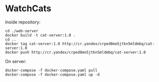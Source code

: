 # WatchCats

Inside repository:

```
cd ./web-server
docker build -t cat-server:1.0 .
cd ..
docker tag cat-server:1.0 http://cr.yandex/crped8mo5jtkn5mldmbq/cat-server:1.0
docker push http://cr.yandex/crped8mo5jtkn5mldmbq/cat-server:1.0
```

On server:
```
docker-compose -f docker-compose.yaml pull
docker-compose -f docker-compose.yaml up -d
```
